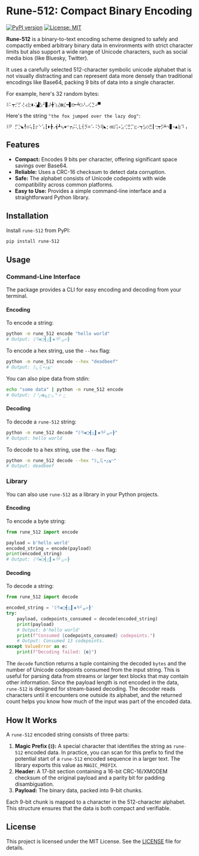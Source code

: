 # Rune-512: Compact Binary Encoding

[![PyPI version](https://badge.fury.io/py/rune-512.svg)](https://badge.fury.io/py/rune-512)
[![License: MIT](https://img.shields.io/badge/License-MIT-yellow.svg)](https://opensource.org/licenses/MIT)

**Rune-512** is a binary-to-text encoding scheme designed to safely and compactly embed arbitrary binary data in environments with strict character limits but also support a wide range of Unicode characters, such as social media bios (like Bluesky, Twitter).

It uses a carefully selected 512-character symbolic unicode alphabet that is not visually distracting and can represent data more densely than traditional encodings like Base64, packing 9 bits of data into a single character.

For example, here's 32 random bytes:

```
ᛝ⠅┯⡊⡋⢜⢴⣗▮⢌▟⣣┘▊⡼╋⢱⣜▧⣎━▋◰╾╧□⠜◡⢎⣙⠴▀
```

Here's the string `"the fox jumped over the lazy dog"`:

```
ᛝ⠟ ⡋⡑◣┦◻⢥┇⡖⠑⢡┇◗╊◞┪┹⢦◈◠┍⡬⢅⣇┤⡻⠶⠡⠨⡳⢿◣⡂◎◱⢩▵⣡⢊⣛⡉⣖⠔┭⣣○⣛┃⢒┯⡫╧⠲▊◃▲⣷⠹⢠
```

## Features

- **Compact:** Encodes 9 bits per character, offering significant space savings over Base64.
- **Reliable:** Uses a CRC-16 checksum to detect data corruption.
- **Safe:** The alphabet consists of Unicode codepoints with wide compatibility across common platforms.
- **Easy to Use:** Provides a simple command-line interface and a straightforward Python library.

## Installation

Install `rune-512` from PyPI:

```bash
pip install rune-512
```

## Usage

### Command-Line Interface

The package provides a CLI for easy encoding and decoding from your terminal.

#### Encoding

To encode a string:
```bash
python -m rune_512 encode "hello world"
# Output: ᛝ⠻◈□┫⣆▍◈⠻╯⣤▱┠
```

To encode a hex string, use the `--hex` flag:
```bash
python -m rune_512 encode --hex "deadbeef"
# Output: ᛝ⣄⢯╺╭◮◠
```

You can also pipe data from stdin:
```bash
echo "some data" | python -m rune_512 encode
# Output: ᛝ⠘⡴◍╻⣖⢤⠙⠰╴⣂
```

#### Decoding

To decode a `rune-512` string:
```bash
python -m rune_512 decode "ᛝ⠻◈□┫⣆▍◈⠻╯⣤▱┠"
# Output: hello world
```

To decode to a hex string, use the `--hex` flag:
```bash
python -m rune_512 decode --hex "ᛝ⣄⢯╺╭◮◠"
# Output: deadbeef
```

### Library

You can also use `rune-512` as a library in your Python projects.

#### Encoding

To encode a byte string:

```python
from rune_512 import encode

payload = b'hello world'
encoded_string = encode(payload)
print(encoded_string)
# Output: ᛝ⠻◈□┫⣆▍◈⠻╯⣤▱┠
```

#### Decoding

To decode a string:

```python
from rune_512 import decode

encoded_string = 'ᛝ⠻◈□┫⣆▍◈⠻╯⣤▱┠'
try:
    payload, codepoints_consumed = decode(encoded_string)
    print(payload)
    # Output: b'hello world'
    print(f"Consumed {codepoints_consumed} codepoints.")
    # Output: Consumed 13 codepoints.
except ValueError as e:
    print(f"Decoding failed: {e}")
```

The `decode` function returns a tuple containing the decoded `bytes` and the number of Unicode codepoints consumed from the input string. This is useful for parsing data from streams or larger text blocks that may contain other information. Since the payload length is not encoded in the data, `rune-512` is designed for stream-based decoding. The decoder reads characters until it encounters one outside its alphabet, and the returned count helps you know how much of the input was part of the encoded data.

## How It Works

A `rune-512` encoded string consists of three parts:

1.  **Magic Prefix (`ᛝ`):** A special character that identifies the string as `rune-512` encoded data. In practice, you can scan for this prefix to find the potential start of a `rune-512` encoded sequence in a larger text. The library exports this value as `MAGIC_PREFIX`.
2.  **Header:** A 17-bit section containing a 16-bit CRC-16/XMODEM checksum of the original payload and a parity bit for padding disambiguation.
3.  **Payload:** The binary data, packed into 9-bit chunks.

Each 9-bit chunk is mapped to a character in the 512-character alphabet. This structure ensures that the data is both compact and verifiable.

## License

This project is licensed under the MIT License. See the [LICENSE](LICENSE) file for details.
